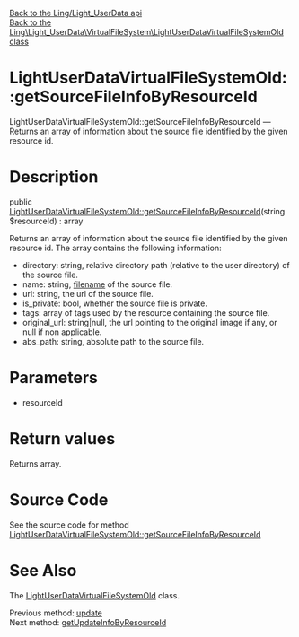 [Back to the Ling/Light_UserData api](https://github.com/lingtalfi/Light_UserData/blob/master/doc/api/Ling/Light_UserData.md)<br>
[Back to the Ling\Light_UserData\VirtualFileSystem\LightUserDataVirtualFileSystemOld class](https://github.com/lingtalfi/Light_UserData/blob/master/doc/api/Ling/Light_UserData/VirtualFileSystem/LightUserDataVirtualFileSystemOld.md)


LightUserDataVirtualFileSystemOld::getSourceFileInfoByResourceId
================



LightUserDataVirtualFileSystemOld::getSourceFileInfoByResourceId — Returns an array of information about the source file identified by the given resource id.




Description
================


public [LightUserDataVirtualFileSystemOld::getSourceFileInfoByResourceId](https://github.com/lingtalfi/Light_UserData/blob/master/doc/api/Ling/Light_UserData/VirtualFileSystem/LightUserDataVirtualFileSystemOld/getSourceFileInfoByResourceId.md)(string $resourceId) : array




Returns an array of information about the source file identified by the given resource id.
The array contains the following information:

- directory: string, relative directory path (relative to the user directory) of the source file.
- name: string, [filename](https://github.com/lingtalfi/NotationFan/blob/master/filename-basename.md) of the source file.
- url: string, the url of the source file.
- is_private: bool, whether the source file is private.
- tags: array of tags used by the resource containing the source file.
- original_url: string|null, the url pointing to the original image if any, or null if non applicable.
- abs_path: string, absolute path to the source file.




Parameters
================


- resourceId

    


Return values
================

Returns array.








Source Code
===========
See the source code for method [LightUserDataVirtualFileSystemOld::getSourceFileInfoByResourceId](https://github.com/lingtalfi/Light_UserData/blob/master/VirtualFileSystem/LightUserDataVirtualFileSystemOld.php#L484-L522)


See Also
================

The [LightUserDataVirtualFileSystemOld](https://github.com/lingtalfi/Light_UserData/blob/master/doc/api/Ling/Light_UserData/VirtualFileSystem/LightUserDataVirtualFileSystemOld.md) class.

Previous method: [update](https://github.com/lingtalfi/Light_UserData/blob/master/doc/api/Ling/Light_UserData/VirtualFileSystem/LightUserDataVirtualFileSystemOld/update.md)<br>Next method: [getUpdateInfoByResourceId](https://github.com/lingtalfi/Light_UserData/blob/master/doc/api/Ling/Light_UserData/VirtualFileSystem/LightUserDataVirtualFileSystemOld/getUpdateInfoByResourceId.md)<br>

